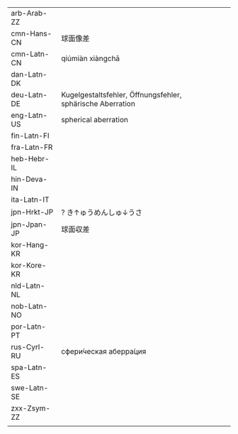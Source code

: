 | | | |
|-|-|-|
| arb-Arab-ZZ |  |  |
| cmn-Hans-CN | 球面像差 |  |
| cmn-Latn-CN | qiúmiàn xiàngchā |  |
| dan-Latn-DK |  |  |
| deu-Latn-DE | Kugelgestaltsfehler, Öffnungsfehler, sphärische Aberration |  |
| eng-Latn-US | spherical aberration |  |
| fin-Latn-FI |  |  |
| fra-Latn-FR |  |  |
| heb-Hebr-IL |  |  |
| hin-Deva-IN |  |  |
| ita-Latn-IT |  |  |
| jpn-Hrkt-JP | ? き↑ゅうめんしゅ↓うさ |  |
| jpn-Jpan-JP | 球面収差 |  |
| kor-Hang-KR |  |  |
| kor-Kore-KR |  |  |
| nld-Latn-NL |  |  |
| nob-Latn-NO |  |  |
| por-Latn-PT |  |  |
| rus-Cyrl-RU | сфери́ческая аберра́ция |  |
| spa-Latn-ES |  |  |
| swe-Latn-SE |  |  |
| zxx-Zsym-ZZ |  |  |
|  |  |  |
